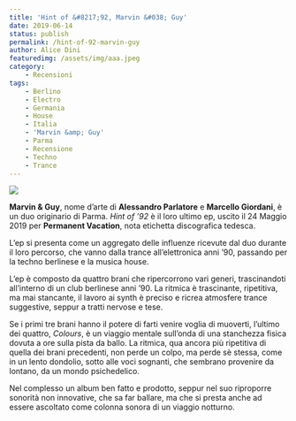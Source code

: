 ```yaml
---
title: 'Hint of &#8217;92, Marvin &#038; Guy'
date: 2019-06-14
status: publish
permalink: /hint-of-92-marvin-guy
author: Alice Dini
featuredimg: /assets/img/aaa.jpeg
category:
    - Recensioni
tags:
    - Berlino
    - Electro
    - Germania
    - House
    - Italia
    - 'Marvin &amp; Guy'
    - Parma
    - Recensione
    - Techno
    - Trance
---
```

![](/assets/img/aaa.jpeg)

**Marvin &amp; Guy**, nome d’arte di **Alessandro Parlatore** e **Marcello Giordani**, è un duo originario di Parma. *Hint of ’92* è il loro ultimo ep, uscito il 24 Maggio 2019 per **Permanent Vacation**, nota etichetta discografica tedesca.

L’ep si presenta come un aggregato delle influenze ricevute dal duo durante il loro percorso, che vanno dalla trance all’elettronica anni ’90, passando per la techno berlinese e la musica house.

L’ep è composto da quattro brani che ripercorrono vari generi, trascinandoti all’interno di un club berlinese anni ’90. La ritmica è trascinante, ripetitiva, ma mai stancante, il lavoro ai synth è preciso e ricrea atmosfere trance suggestive, seppur a tratti nervose e tese.

Se i primi tre brani hanno il potere di farti venire voglia di muoverti, l’ultimo dei quattro, *Colours*, è un viaggio mentale sull’onda di una stanchezza fisica dovuta a ore sulla pista da ballo. La ritmica, qua ancora più ripetitiva di quella dei brani precedenti, non perde un colpo, ma perde sè stessa, come in un lento dondolio, sotto alle voci sognanti, che sembrano provenire da lontano, da un mondo psichedelico.

Nel complesso un album ben fatto e prodotto, seppur nel suo riproporre sonorità non innovative, che sa far ballare, ma che si presta anche ad essere ascoltato come colonna sonora di un viaggio notturno.
